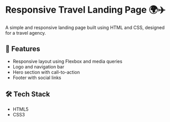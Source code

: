 # Responsive Travel Landing Page 🌍✈️

A simple and responsive landing page built using HTML and CSS, designed for a travel agency.

## 🚀 Features
- Responsive layout using Flexbox and media queries
- Logo and navigation bar
- Hero section with call-to-action
- Footer with social links

## 🛠️ Tech Stack
- HTML5
- CSS3
